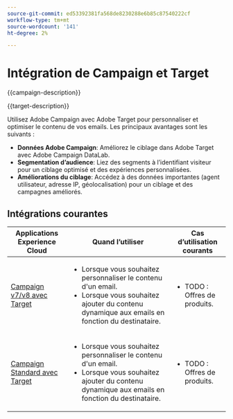 ```yaml
---
source-git-commit: ed53392381fa568de8230288e6b85c87540222cf
workflow-type: tm+mt
source-wordcount: '141'
ht-degree: 2%

---
```



# Intégration de Campaign et Target

{{campaign-description}}

{{target-description}}

Utilisez Adobe Campaign avec Adobe Target pour personnaliser et optimiser le contenu de vos emails. Les principaux avantages sont les suivants :

+ **Données Adobe Campaign**: Améliorez le ciblage dans Adobe Target avec Adobe Campaign DataLab.
+ **Segmentation d’audience**: Liez des segments à l’identifiant visiteur pour un ciblage optimisé et des expériences personnalisées.
+ **Améliorations du ciblage**: Accédez à des données importantes (agent utilisateur, adresse IP, géolocalisation) pour un ciblage et des campagnes améliorés.

## Intégrations courantes

<table>
    <thead>
        <tr>
            <th>Applications Experience Cloud</th>
            <th>Quand l’utiliser</th>
            <th>Cas d’utilisation courants</th>
        </tr>
    </thead>
    <tbody>
        <tr>
            <td><a href="https://experienceleague.adobe.com/docs/campaign-classic-learn/tutorials/integrating/target-integration.html" target="_blank" rel="noreferrer">Campaign v7/v8 avec Target</a></td>
            <td>
                <ul>
                    <li>Lorsque vous souhaitez personnaliser le contenu d'un email.</li>
                    <li>Lorsque vous souhaitez ajouter du contenu dynamique aux emails en fonction du destinataire.</li>
                </ul>
            </td>
            <td>
              <ul>
                <li>TODO : Offres de produits.</li>
              </ul>
            </td>
        </tr>     
        <tr>
            <td><a href="https://experienceleague.adobe.com/docs/target/using/integrate/campaign-and-target.html" target="_blank" rel="noreferrer">Campaign Standard avec Target</a></td>
            <td>
                <ul>
                    <li>Lorsque vous souhaitez personnaliser le contenu d'un email.</li>
                    <li>Lorsque vous souhaitez ajouter du contenu dynamique aux emails en fonction du destinataire.</li>
                </ul>
            </td>
            <td>
              <ul>
                <li>TODO : Offres de produits.</li>
              </ul>
            </td>
        </tr>                  
    </tbody>          
</table>


